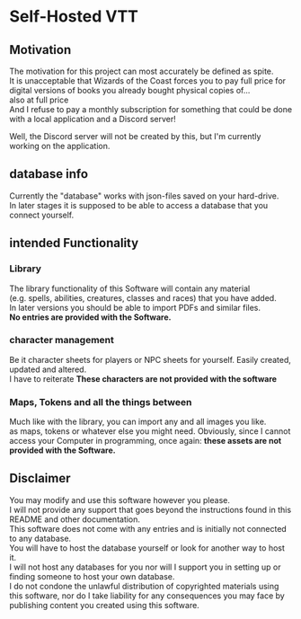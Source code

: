 # Self-Hosted VTT

## Motivation

The motivation for this project can most accurately be defined as spite.  
It is unacceptable that Wizards of the Coast forces you to pay full price for digital versions of books
you already bought physical copies of...  
also at full price  
And I refuse to pay a monthly subscription for something that could be done with a local application and a Discord server!

Well, the Discord server will not be created by this, but I'm currently working on the application.

## database info

Currently the "database" works with json-files saved on your hard-drive.  
In later stages it is supposed to be able to access a database that you connect yourself.

## intended Functionality

### Library

The library functionality of this Software will contain any material  
(e.g. spells, abilities, creatures, classes and races) that you have added.  
In later versions you should be able to import PDFs and similar files.  
**No entries are provided with the Software.**

### character management

Be it character sheets for players or NPC sheets for yourself. Easily created, updated and altered.  
I have to reiterate **These characters are not provided with the software**

### Maps, Tokens and all the things between

Much like with the library, you can import any and all images you like.  
as maps, tokens or whatever else you might need.
Obviously, since I cannot access your Computer in programming, once again:
**these assets are not provided with the Software.**

## Disclaimer

You may modify and use this software however you please.  
I will not provide any support that goes beyond the instructions found in this README and other documentation.  
This software does not come with any entries and is initially not connected to any database.  
You will have to host the database yourself or look for another way to host it.  
I will not host any databases for you nor will I support you in setting up or finding someone to host your own database.  
I do not condone the unlawful distribution of copyrighted materials using this software,
nor do I take liability for any consequences you may face by publishing content you created using this software.
